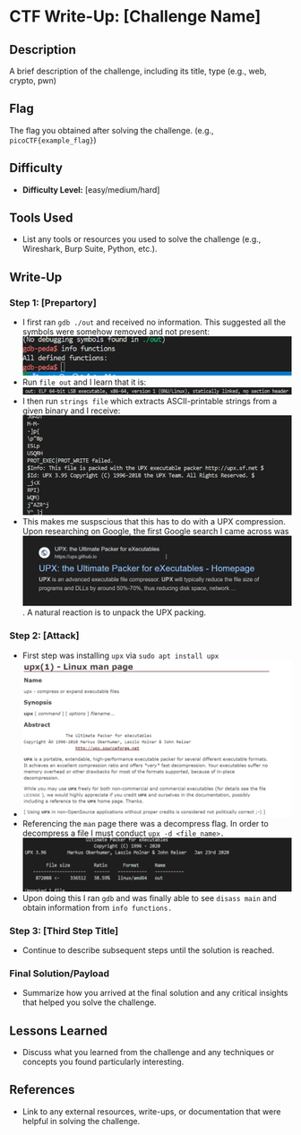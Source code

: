 # CTF Write-Up: [Challenge Name]

## Description
A brief description of the challenge, including its title, type (e.g., web, crypto, pwn)

## Flag
The flag you obtained after solving the challenge. (e.g., `picoCTF{example_flag}`)

## Difficulty
- **Difficulty Level:** [easy/medium/hard]

## Tools Used
- List any tools or resources you used to solve the challenge (e.g., Wireshark, Burp Suite, Python, etc.).

## Write-Up

### Step 1: [Prepartory]
- I first ran `gdb ./out` and received no information. This suggested all the symbols were somehow removed and not present:
![alt text](images/image-5.png) 
- Run `file out` and I learn that it is: 
![alt text](images/image.png)
- I then run `strings file` which extracts ASCII-printable strings from a given binary and I receive: 
![alt text](images/image-2.png)
- This makes me suspscious that this has to do with a UPX compression. Upon researching on Google, the first Google search I came across was ![alt text](images/image-3.png). A natural reaction is to unpack the UPX packing. 


### Step 2: [Attack]
- First step was installing `upx` via `sudo apt install upx`
- ![alt text](images/image-4.png)
- Referencing the `man` page there was a decompress flag. In order to decompress a file I must conduct `upx -d <file_name>.`
![alt text](images/image-6.png)
- Upon doing this I ran `gdb` and was finally able to see `disass main` and obtain information from `info functions.`


### Step 3: [Third Step Title]
- Continue to describe subsequent steps until the solution is reached. 

### Final Solution/Payload
- Summarize how you arrived at the final solution and any critical insights that helped you solve the challenge.

## Lessons Learned
- Discuss what you learned from the challenge and any techniques or concepts you found particularly interesting.

## References
- Link to any external resources, write-ups, or documentation that were helpful in solving the challenge.

